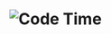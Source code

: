 # ![Code Time](https://img.shields.io/endpoint?style=flat&url=https://codetime-api.datreks.com/badge/4055?logoColor=white%26project=%26recentMS=0%26showProject=true)
